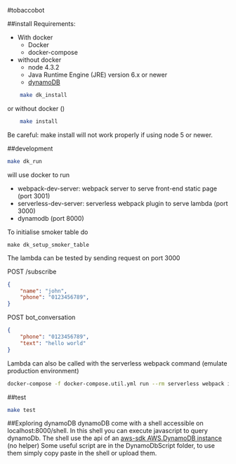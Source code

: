 #tobaccobot

##install
Requirements:
 - With docker
    * Docker
    * docker-compose
  - without docker
    * node 4.3.2
    * Java Runtime Engine (JRE) version 6.x or newer
    * [dynamoDB](http://docs.aws.amazon.com/amazondynamodb/latest/developerguide/DynamoDBLocal.html)

```sh
    make dk_install
```
or without docker ()
```sh
    make install
```
Be careful: make install will not work properly if using node 5 or newer.

##development
```sh
make dk_run
```
will use docker to run
 - webpack-dev-server: webpack server to serve front-end static page (port 3001)
 - serverless-dev-server: serverless webpack plugin to serve lambda (port 3000)
 - dynamodb (port 8000)

To initialise smoker table do
```
make dk_setup_smoker_table
```

The lambda can be tested by sending request on port 3000

POST /subscribe
```json
{
    "name": "john",
    "phone": "0123456789",
}
```
POST bot_conversation
```json
{
    "phone": "0123456789",
    "text": "hello world"
}
```

Lambda can also be called with the serverless webpack command (emulate production environment)
```sh
docker-compose -f docker-compose.util.yml run --rm serverless webpack invoke -f lambda_name -p event.json
```

##test
```sh
make test
```

##Exploring dynamoDB
dynamoDB come with a shell accessible on localhost:8000/shell.
In this shell you can execute javascript to query dynamoDb.
The shell use the api of an [aws-sdk AWS.DynamoDB instance](http://docs.aws.amazon.com/AWSJavaScriptSDK/latest/AWS/DynamoDB.html) (no helper)
Some useful script are in the DynamoDbScript folder, to use them simply copy paste in the shell or upload them.
